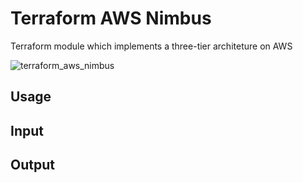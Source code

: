 # Terraform AWS Nimbus

Terraform module which implements a three-tier architeture on AWS

![terraform_aws_nimbus](https://github.com/runtimerevolution/terraform-aws-nimbus/assets/119345743/1ac5933d-96e1-4173-8808-ba17bf10d7b0)

## Usage

## Input

## Output